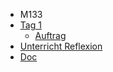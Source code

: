 - M133
- [Tag 1](tag001/reflexion.md)
    - [Auftrag](tag001/auftrag.md)
- [Unterricht Reflexion](unterricht_reflexion/18_august.md)
- [Doc](doc/php_einfuerung.md)
